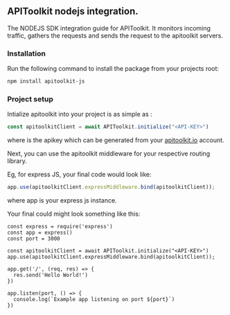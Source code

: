## APIToolkit nodejs integration.

The NODEJS SDK integration guide for APIToolkit. It monitors incoming traffic, gathers the requests and sends the request to the apitoolkit servers.

### Installation

Run the following command to install the package from your projects root:

```sh
npm install apitoolkit-js

```

### Project setup
Intialize apitoolkit into your project is as simple as : 

```js
const apitoolkitClient = await APIToolkit.initialize("<API-KEY>")

```
where <API-KEY> is the apikey which can be generated from your  [apitoolkit.io](apitoolkit.io) account.

Next, you can use the apitoolkit middleware for your respective routing library. 

Eg, for express JS, your final code would look like:

```js
app.use(apitoolkitClient.expressMiddleware.bind(apitoolkitClient));

```
where app is your express js instance. 



Your final could might look something like this:


```
const express = require('express')
const app = express()
const port = 3000

const apitoolkitClient = await APIToolkit.initialize("<API-KEY>")
app.use(apitoolkitClient.expressMiddleware.bind(apitoolkitClient));

app.get('/', (req, res) => {
  res.send('Hello World!')
})

app.listen(port, () => {
  console.log(`Example app listening on port ${port}`)
})
```
